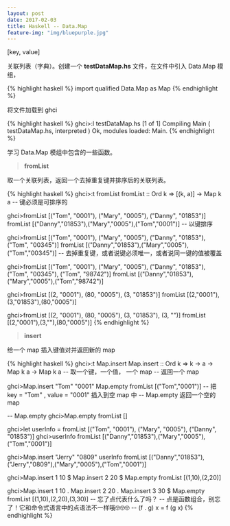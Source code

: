 ```yaml
---
layout: post
date: 2017-02-03
title: Haskell -- Data.Map
feature-img: "img/bluepurple.jpg"
---
```


[key, value]

关联列表（字典）。创建一个 **testDataMap.hs** 文件，在文件中引入 Data.Map 模组，

{% highlight haskell %}
import qualified Data.Map as Map
{% endhighlight %}

将文件加载到 ghci

{% highlight haskell %}
ghci>:l testDataMap.hs
[1 of 1] Compiling Main             ( testDataMap.hs, interpreted )
Ok, modules loaded: Main.
{% endhighlight %}

学习 Data.Map 模组中包含的一些函数。

> **fromList**

取一个关联列表，返回一个去掉重复键并排序后的关联列表。

{% highlight haskell %}
ghci>:t fromList
fromList :: Ord k => [(k, a)] -> Map k a
-- 键必须是可排序的

ghci>fromList [("Tom", "0001"), ("Mary", "0005"), ("Danny", "01853")]
fromList [("Danny","01853"),("Mary","0005"),("Tom","0001")]
-- 以键排序

ghci>fromList [("Tom", "0001"), ("Mary", "0005"), ("Danny", "01853"), ("Tom", "00345")]
fromList [("Danny","01853"),("Mary","0005"),("Tom","00345")]
-- 去掉重复键，或者说键必须唯一，或者说同一键的值被覆盖

ghci>fromList [("Tom", "0001"), ("Mary", "0005"), ("Danny", "01853"), ("Tom", "00345"), ("Tom", "98742")]
fromList [("Danny","01853"),("Mary","0005"),("Tom","98742")]

ghci>fromList [(2, "0001"), (80, "0005"), (3, "01853")]
fromList [(2,"0001"),(3,"01853"),(80,"0005")]

ghci>fromList [(2, "0001"), (80, "0005"), (3, "01853"), (3, "")]
fromList [(2,"0001"),(3,""),(80,"0005")]
{% endhighlight %}

> **insert**

给一个 map 插入键值对并返回新的 map

{% highlight haskell %}
ghci>:t Map.insert
Map.insert :: Ord k => k -> a -> Map k a -> Map k a
-- 取一个键，一个值， 一个 map
-- 返回一个 map

ghci>Map.insert "Tom" "0001" Map.empty
fromList [("Tom","0001")]
-- 把 key = "Tom" , value = "0001" 插入到空 map 中
-- Map.empty 返回一个空的 map

-- Map.empty
ghci>Map.empty
fromList []

ghci>let userInfo = fromList [("Tom", "0001"), ("Mary", "0005"), ("Danny", "01853")]
ghci>userInfo
fromList [("Danny","01853"),("Mary","0005"),("Tom","0001")]

ghci>Map.insert "Jerry" "0809" userInfo
fromList [("Danny","01853"),("Jerry","0809"),("Mary","0005"),("Tom","0001")]

ghci>Map.insert 1 10 $ Map.insert 2 20 $ Map.empty
fromList [(1,10),(2,20)]

ghci>Map.insert 1 10 . Map.insert 2 20 . Map.insert 3 30 $  Map.empty
fromList [(1,10),(2,20),(3,30)]
-- 忘了点代表什么了吗？
-- 点是函数组合，别忘了！它和命令式语言中的点语法不一样哦🤓🤓🤓
-- (f . g) x = f (g x)
{% endhighlight %}
